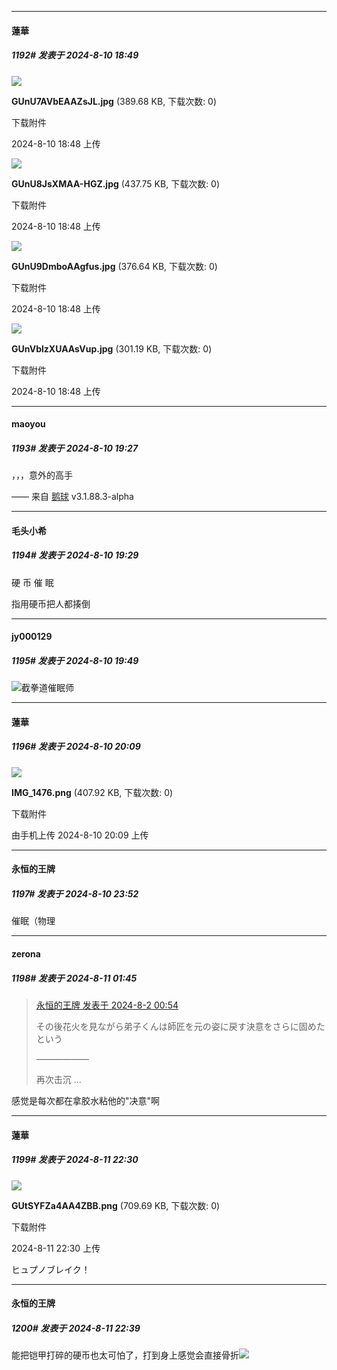 ﻿
*****

####  蓮華  
##### 1192#       发表于 2024-8-10 18:49

<img src="https://img.saraba1st.com/forum/202408/10/184853sljnk9pjzhk29k9y.jpg" referrerpolicy="no-referrer">

<strong>GUnU7AVbEAAZsJL.jpg</strong> (389.68 KB, 下载次数: 0)

下载附件

2024-8-10 18:48 上传

<img src="https://img.saraba1st.com/forum/202408/10/184853h23jrvrzkvxt8792.jpg" referrerpolicy="no-referrer">

<strong>GUnU8JsXMAA-HGZ.jpg</strong> (437.75 KB, 下载次数: 0)

下载附件

2024-8-10 18:48 上传

<img src="https://img.saraba1st.com/forum/202408/10/184853s3a1tyh4wtcmhc4s.jpg" referrerpolicy="no-referrer">

<strong>GUnU9DmboAAgfus.jpg</strong> (376.64 KB, 下载次数: 0)

下载附件

2024-8-10 18:48 上传

<img src="https://img.saraba1st.com/forum/202408/10/184853kv7j4gojjqkgv7zh.jpg" referrerpolicy="no-referrer">

<strong>GUnVblzXUAAsVup.jpg</strong> (301.19 KB, 下载次数: 0)

下载附件

2024-8-10 18:48 上传


*****

####  maoyou  
##### 1193#       发表于 2024-8-10 19:27

，，，意外的高手

—— 来自 [鹅球](https://www.pgyer.com/xfPejhuq) v3.1.88.3-alpha

*****

####  毛头小希  
##### 1194#       发表于 2024-8-10 19:29

硬 币 催 眠

指用硬币把人都揍倒


*****

####  jy000129  
##### 1195#       发表于 2024-8-10 19:49

<img src="https://static.saraba1st.com/image/smiley/face2017/066.png" referrerpolicy="no-referrer">截拳道催眠师


*****

####  蓮華  
##### 1196#       发表于 2024-8-10 20:09

<img src="https://img.saraba1st.com/forum/202408/10/200916wnnnacngaxjxsmgn.png" referrerpolicy="no-referrer">

<strong>IMG_1476.png</strong> (407.92 KB, 下载次数: 0)

下载附件

由手机上传
2024-8-10 20:09 上传


*****

####  永恒的王牌  
##### 1197#       发表于 2024-8-10 23:52

催眠（物理


*****

####  zerona  
##### 1198#       发表于 2024-8-11 01:45

<blockquote><a href="httphttps://bbs.saraba1st.com/2b/forum.php?mod=redirect&amp;goto=findpost&amp;pid=65770670&amp;ptid=2052401" target="_blank">永恒的王牌 发表于 2024-8-2 00:54</a>

その後花火を見ながら弟子くんは師匠を元の姿に戻す決意をさらに固めたという

——————

再次击沉 ...</blockquote>
感觉是每次都在拿胶水粘他的"决意"啊


*****

####  蓮華  
##### 1199#       发表于 2024-8-11 22:30

<img src="https://img.saraba1st.com/forum/202408/11/223048vp6l6cts9ddl59zi.png" referrerpolicy="no-referrer">

<strong>GUtSYFZa4AA4ZBB.png</strong> (709.69 KB, 下载次数: 0)

下载附件

2024-8-11 22:30 上传

ヒュプノブレイク！


*****

####  永恒的王牌  
##### 1200#       发表于 2024-8-11 22:39

能把铠甲打碎的硬币也太可怕了，打到身上感觉会直接骨折<img src="https://static.saraba1st.com/image/smiley/face2017/001.png" referrerpolicy="no-referrer">

